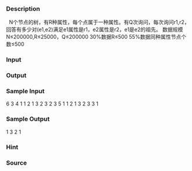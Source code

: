 
### Description
  
N个节点的树，有R种属性，每个点属于一种属性。有Q次询问，每次询问r1,r2，回答有多少对(e1,e2)满足e1属性是r1，e2属性是r2，e1是e2的祖先。 
数据规模
N≤200000,R≤25000，Q≤200000 
30%数据R≤500 
55%数据同种属性节点个数≤500

### Input

### Output

### Sample Input
6 3 4
1
1 2
1 3
2 3
2 3
5 1
1 2
1 3
2 3
3 1

### Sample Output
1
3
2
1

### Hint

### Source
